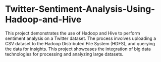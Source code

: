 # Twitter-Sentiment-Analysis-Using-Hadoop-and-Hive
This project demonstrates the use of Hadoop and Hive to perform sentiment analysis on a Twitter dataset. The process involves uploading a CSV dataset to the Hadoop Distributed File System (HDFS), and querying the data for insights. This project showcases the integration of big data technologies for processing and analyzing large datasets.
